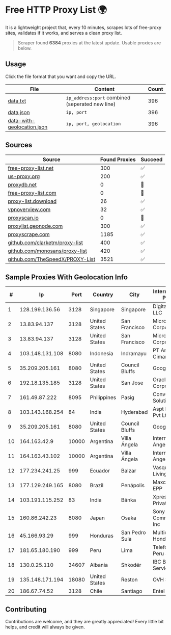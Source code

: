 
# Free HTTP Proxy List 🌍

It is a lightweight project that, every 10 minutes, scrapes lots of free-proxy sites, validates if it works, and serves a clean proxy list.


> Scraper found **6384** proxies at the latest update. Usable proxies are below.

## Usage

Click the file format that you want and copy the URL.


|File|Content|Count|
|----|-------|-----|
|[data.txt](https://raw.githubusercontent.com/themiralay/Proxy-List-World/master/data.txt)|`ip_address:port` combined (seperated new line)|396|
|[data.json](https://raw.githubusercontent.com/themiralay/Proxy-List-World/master/data.json)|`ip, port`|396|
|[data-with-geolocation.json](https://raw.githubusercontent.com/themiralay/Proxy-List-World/master/data-with-geolocation.json)|`ip, port, geolocation`|396|

## Sources

|Source|Found Proxies|Succeed|
|------|-------------|-------|
|[free-proxy-list.net](https://free-proxy-list.net)|300|✅|
|[us-proxy.org](https://www.us-proxy.org)|200|✅|
|[proxydb.net](http://proxydb.net)|0|🚫|
|[free-proxy-list.com](https://free-proxy-list.com/?page=&port=&type%5B%5D=http&type%5B%5D=https&up_time=0&search=Search)|0|🚫|
|[proxy-list.download](https://www.proxy-list.download/HTTP)|26|✅|
|[vpnoverview.com](https://vpnoverview.com/privacy/anonymous-browsing/free-proxy-servers)|32|✅|
|[proxyscan.io](https://www.proxyscan.io)|0|🚫|
|[proxylist.geonode.com](https://proxylist.geonode.com/api/proxy-list?limit=300&page=1&sort_by=lastChecked&sort_type=desc&protocols=http,https)|300|✅|
|[proxyscrape.com](https://api.proxyscrape.com/v2/?request=displayproxies&protocol=http&timeout=10000&country=all&ssl=all&anonymity=all)|1185|✅|
|[github.com/clarketm/proxy-list](https://raw.githubusercontent.com/clarketm/proxy-list/master/proxy-list-raw.txt)|400|✅|
|[github.com/monosans/proxy-list](https://raw.githubusercontent.com/monosans/proxy-list/main/proxies/http.txt)|420|✅|
|[github.com/TheSpeedX/PROXY-List](https://raw.githubusercontent.com/TheSpeedX/PROXY-List/master/http.txt)|3521|✅|


## Sample Proxies With Geolocation Info

|#|Ip|Port|Country|City|Internet Service Provider|
|-|--|----|-------|----|-------------------------|
|1|128.199.136.56|3128|Singapore|Singapore|DigitalOcean, LLC|
|2|13.83.94.137|3128|United States|San Francisco|Microsoft Corporation|
|3|13.83.94.137|3128|United States|San Francisco|Microsoft Corporation|
|4|103.148.131.108|8080|Indonesia|Indramayu|PT Anugerah Cimanuk Raya|
|5|35.209.205.161|8080|United States|Council Bluffs|Google LLC|
|6|192.18.135.185|3128|United States|San Jose|Oracle Corporation|
|7|161.49.87.222|8095|Philippines|Pasig|Converge ICT Solution Inc|
|8|103.143.168.254|84|India|Hyderabad|Aspt Networks Pvt Ltd|
|9|35.209.205.161|8080|United States|Council Bluffs|Google LLC|
|10|164.163.42.9|10000|Argentina|Villa Ángela|Interret Villa Angela SRL|
|11|164.163.43.102|10000|Argentina|Villa Ángela|Interret Villa Angela SRL|
|12|177.234.241.25|999|Ecuador|Balzar|Vasquez Burgos Livington|
|13|177.129.249.165|8080|Brazil|Penápolis|Maxcomm Ltda EPP|
|14|103.191.115.252|83|India|Bānka|Xpress Fiber Private Limited|
|15|160.86.242.23|8080|Japan|Osaka|Sony Network Communications Inc|
|16|45.166.93.29|999|Honduras|San Pedro Sula|Multicable De Honduras|
|17|181.65.180.190|999|Peru|Lima|Telefonica del Peru S.A.A.|
|18|130.0.25.110|34607|Albania|Shkodër|IBC Backbone Services South|
|19|135.148.171.194|18080|United States|Reston|OVH SAS|
|20|186.67.74.52|3128|Chile|Santiago|Entel Chile S.A.|



## Contributing

Contributions are welcome, and they are greatly appreciated! Every
little bit helps, and credit will always be given.

